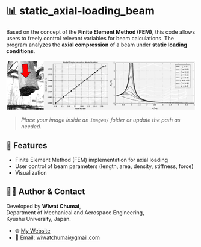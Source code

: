 # 📊 static_axial-loading_beam

Based on the concept of the **Finite Element Method (FEM)**, this code allows users to freely control relevant variables for beam calculations. The program analyzes the **axial compression** of a beam under **static loading conditions**.

![Beam Diagram](images/IMAGE1.png)

> _Place your image inside an `images/` folder or update the path as needed._

## 📁 Features

- Finite Element Method (FEM) implementation for axial loading
- User control of beam parameters (length, area, density, stiffness, force)
- Visualization 

## 🧑‍💻 Author & Contact

Developed by **Wiwat Chumai**,  
Department of Mechanical and Aerospace Engineering,  
Kyushu University, Japan.

- 🌐 [My Website](https://v0-new-project-znvvxbesxef.vercel.app/)
- 📧 Email: [wiwatchumai@gmail.com](mailto:wiwatchumai@gmail.com)

